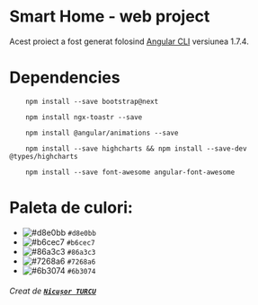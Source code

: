 # Smart Home - web project

Acest proiect a fost generat folosind [Angular CLI](https://github.com/angular/angular-cli) versiunea 1.7.4.

# Dependencies

```shell
    npm install --save bootstrap@next
```
```shell
    npm install ngx-toastr --save
```
```shell
    npm install @angular/animations --save
```
```shell
	npm install --save highcharts && npm install --save-dev @types/highcharts
```
```shell
	npm install --save font-awesome angular-font-awesome
```
	
# Paleta de culori:
- ![#d8e0bb](https://placehold.it/15/d8e0bb/000000?text=+) `#d8e0bb`
- ![#b6cec7](https://placehold.it/15/b6cec7/000000?text=+) `#b6cec7`
- ![#86a3c3](https://placehold.it/15/86a3c3/000000?text=+) `#86a3c3`
- ![#7268a6](https://placehold.it/15/7268a6/000000?text=+) `#7268a6`
- ![#6b3074](https://placehold.it/15/6b3074/000000?text=+) `#6b3074`

###### Creat de [_**`Nicușor TURCU`**_](https://github.com/turcunicusor "Github")
